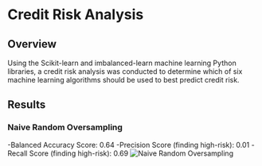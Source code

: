 # Credit Risk Analysis
## Overview
Using the Scikit-learn and imbalanced-learn machine learning Python libraries, a credit risk analysis was conducted to determine which of six machine learning algorithms should be used to best predict credit risk.
## Results
### Naive Random Oversampling
-Balanced Accuracy Score: 0.64
-Precision Score (finding high-risk): 0.01
-Recall Score (finding high-risk): 0.69
![Naive Random Oversampling]()
